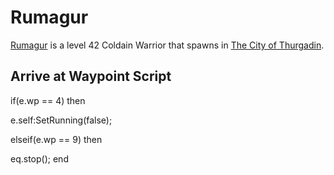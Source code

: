 # Rumagur



[Rumagur](/npc/115187) is a level 42 Coldain Warrior that spawns in [The City of Thurgadin](/zone/115).



## Arrive at Waypoint Script

if(e.wp == 4) then


e.self:SetRunning(false);

elseif(e.wp == 9) then


eq.stop();
end